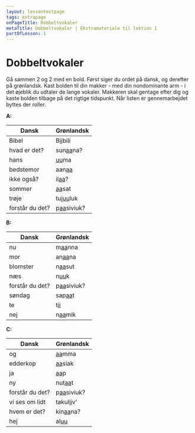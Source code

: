 ```yaml
---
layout: lessontextpage
tags: extrapage
onPageTitle: Dobbeltvokaler
metaTitle: Dobbeltvokaler | Ekstramateriale til lektion 1
partOfLesson: 1
---
```


# Dobbeltvokaler

Gå sammen 2 og 2 med en bold. Først siger du ordet på dansk, og derefter på grønlandsk. Kast bolden til din makker - med din nondominante arm - i det øjeblik du udtaler de lange vokaler. Makkeren skal gentage efter dig og kaste bolden tilbage på det rigtige tidspunkt. Når listen er gennemarbejdet byttes der roller.

**A:**

|Dansk|Grønlandsk|
|-----|----------|
|Bibel|B<u>ii</u>bili|
|hvad er det?|sun<u>aa</u>na?|
|hans|<u>uu</u>ma|
|bedstemor|aan<u>aa</u>|
|ikke også?|il<u>aa</u>?|
|sommer|<u>aa</u>sat|
|trøje|tuj<u>uu</u>luk|
|forstår du det?|p<u>aa</u>siviuk?|

**B:**

|Dansk|Grønlandsk|
|-----|----------|
|nu|m<u>aa</u>nna|
|mor|an<u>aa</u>na|
|blomster|n<u>aa</u>sut|
|næs|n<u>uu</u>k|
|forstår du det?|p<u>aa</u>siviuk?|
|søndag|sap<u>aa</u>t|
|te|t<u>ii</u>|
|nej|n<u>aa</u>mik|

**C:**

|Dansk|Grønlandsk|
|-----|----------|
|og|<u>aa</u>mma|
|edderkop|<u>aa</u>siak|
|ja|<u>aa</u>p|
|ny|nut<u>aa</u>t|
|forstår du det?|p<u>aa</u>siviuk?|
|vi ses om lidt|takul<u>ii</u>v'|
|hvem er det?|kin<u>aa</u>na?|
|hej|al<u>uu</u>|
